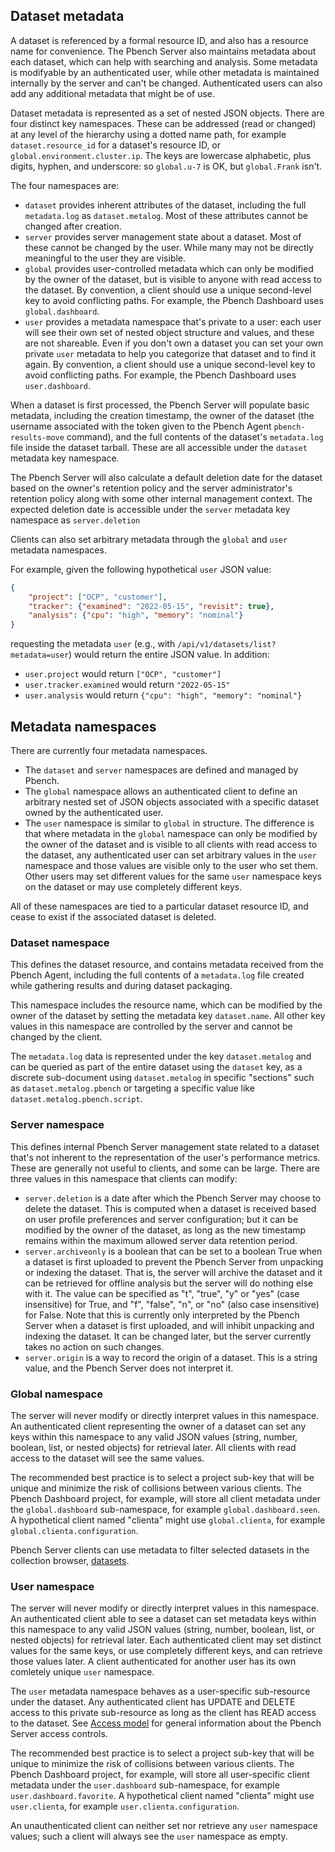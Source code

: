 ## Dataset metadata

A dataset is referenced by a formal resource ID, and also has a resource name
for convenience. The Pbench Server also maintains metadata about each dataset,
which can help with searching and analysis. Some metadata is modifyable by an
authenticated user, while other metadata is maintained internally by the server
and can't be changed. Authenticated users can also add any additional metadata
that might be of use.

Dataset metadata is represented as a set of nested JSON objects. There are four
distinct key namespaces. These can be addressed (read or changed) at any level
of the hierarchy using a dotted name path, for example `dataset.resource_id`
for a dataset's resource ID, or `global.environment.cluster.ip`. The keys are
lowercase alphabetic, plus digits, hyphen, and underscore: so `global.u-7` is
OK, but `global.Frank` isn't.

The four namespaces are:
* `dataset` provides inherent attributes of the dataset, including the full
`metadata.log` as `dataset.metalog`. Most of these attributes cannot be changed
after creation.
* `server` provides server management state about a dataset. Most of these
cannot be changed by the user. While many may not be directly meaningful to the
user they are visible.
* `global` provides user-controlled metadata which can only be modified by the
owner of the dataset, but is visible to anyone with read access to the dataset.
By convention, a client should use a unique second-level key to avoid
conflicting paths. For example, the Pbench Dashboard uses `global.dashboard`.
* `user` provides a metadata namespace that's private to a user: each user will
see their own set of nested object structure and values, and these are not
shareable. Even if you don't own a dataset you can set your own private `user`
metadata to help you categorize that dataset and to find it again.
By convention, a client should use a unique second-level key to avoid
conflicting paths. For example, the Pbench Dashboard uses `user.dashboard`.

When a dataset is first processed, the Pbench Server will populate basic
metadata, including the creation timestamp, the owner of the dataset (the
username associated with the token given to the Pbench Agent
`pbench-results-move` command), and the full contents of the dataset's
`metadata.log` file inside the dataset tarball. These are all accessible
under the `dataset` metadata key namespace.

The Pbench Server will also calculate a default deletion date for the dataset
based on the owner's retention policy and the server administrator's retention
policy along with some other internal management context. The expected deletion
date is accessible under the `server` metadata key namespace as
`server.deletion`

Clients can also set arbitrary metadata through the `global` and `user`
metadata namespaces.

For example, given the following hypothetical `user` JSON value:

```json
{
    "project": ["OCP", "customer"],
    "tracker": {"examined": "2022-05-15", "revisit": true},
    "analysis": {"cpu": "high", "memory": "nominal"}
}
```

requesting the metadata `user` (e.g., with `/api/v1/datasets/list?metadata=user`)
would return the entire JSON value. In addition:
* `user.project` would return `["OCP", "customer"]`
* `user.tracker.examined` would return `"2022-05-15"`
* `user.analysis` would return `{"cpu": "high", "memory": "nominal"}`

## Metadata namespaces

There are currently four metadata namespaces.

* The `dataset` and `server` namespaces are defined and managed by Pbench.
* The `global` namespace allows an authenticated client to define an
arbitrary nested set of JSON objects associated with a specific dataset
owned by the authenticated user.
* The `user` namespace is similar to `global` in structure. The difference
is that where metadata in the `global` namespace can only be modified by the
owner of the dataset and is visible to all clients with read access to the
dataset, any authenticated user can set arbitrary values in the `user`
namespace and those values are visible only to the user who set them. Other
users may set different values for the same `user` namespace keys on the
dataset or may use completely different keys.

All of these namespaces are tied to a particular dataset resource ID, and cease
to exist if the associated dataset is deleted.

### Dataset namespace

This defines the dataset resource, and contains metadata received from the
Pbench Agent, including the full contents of a `metadata.log` file created
while gathering results and during dataset packaging.

This namespace includes the resource name, which can be modified by the owner
of the dataset by setting the metadata key `dataset.name`. All other key values
in this namespace are controlled by the server and cannot be changed by the
client.

The `metadata.log` data is represented under the key `dataset.metalog` and can
be queried as part of the entire dataset using the `dataset` key, as a discrete
sub-document using `dataset.metalog` in specific "sections" such as
`dataset.metalog.pbench` or targeting a specific value like
`dataset.metalog.pbench.script`.

### Server namespace

This defines internal Pbench Server management state related to a dataset
that's not inherent to the representation of the user's performance metrics.
These are generally not useful to clients, and some can be large. There are
three values in this namespace that clients can modify:

* `server.deletion` is a date after which the Pbench Server may choose to
delete the dataset. This is computed when a dataset is received based on user
profile preferences and server configuration; but it can be modified by the
owner of the dataset, as long as the new timestamp remains within the maximum
allowed server data retention period.
* `server.archiveonly` is a boolean that can be set to a boolean True when a
dataset is first uploaded to prevent the Pbench Server from unpacking or
indexing the dataset. That is, the server will archive the dataset and it can
be retrieved for offline analysis but the server will do nothing else with it.
The value can be specified as "t", "true", "y" or "yes" (case insensitive) for
True, and "f", "false", "n", or "no" (also case insensitive) for False. Note
that this is currently only interpreted by the Pbench Server when a dataset is
first uploaded, and will inhibit unpacking and indexing the dataset. It can be
changed later, but the server currently takes no action on such changes.
* `server.origin` is a way to record the origin of a dataset. This is a string
value, and the Pbench Server does not interpret it.

### Global namespace

The server will never modify or directly interpret values in this namespace. An
authenticated client representing the owner of a dataset can set any keys
within this namespace to any valid JSON values (string, number, boolean, list,
or nested objects) for retrieval later. All clients with read access to the
dataset will see the same values.

The recommended best practice is to select a project sub-key that will be unique
and minimize the risk of collisions between various clients. The Pbench Dashboard
project, for example, will store all client metadata under the `global.dashboard`
sub-namespace, for example `global.dashboard.seen`. A hypothetical client named
"clienta" might use `global.clienta`, for example `global.clienta.configuration`.

Pbench Server clients can use metadata to filter selected datasets in the
collection browser, [datasets](V1/list.md).

### User namespace

The server will never modify or directly interpret values in this namespace. An
authenticated client able to see a dataset can set metadata keys within this
namespace to any valid JSON values (string, number, boolean, list, or nested
objects) for retrieval later. Each authenticated client may set distinct values
for the same keys, or use completely different keys, and can retrieve those
values later. A client authenticated for another user has its own comletely
unique `user` namespace.

The `user` metadata namespace behaves as a user-specific sub-resource under the
dataset. Any authenticated client has UPDATE and DELETE access to this private
sub-resource as long as the client has READ access to the dataset. See
[Access model](./access_model.md) for general information about the Pbench
Server access controls.

The recommended best practice is to select a project sub-key that will be unique
to minimize the risk of collisions between various clients. The Pbench Dashboard
project, for example, will store all user-specific client metadata under the
`user.dashboard` sub-namespace, for example `user.dashboard.favorite`. A
hypothetical client named "clienta" might use `user.clienta`, for example
`user.clienta.configuration`.

An unauthenticated client can neither set nor retrieve any `user` namespace
values; such a client will always see the `user` namespace as empty.
